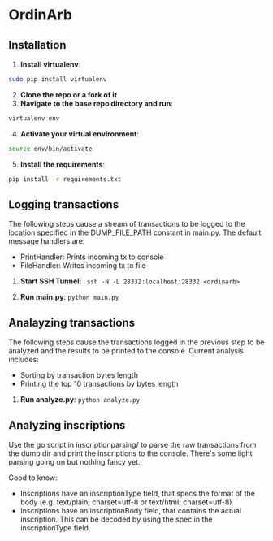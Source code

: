 # OrdinArb
## Installation

1. **Install virtualenv**:
```bash
sudo pip install virtualenv
```
2. **Clone the repo or a fork of it**
3. **Navigate to the base repo directory and run**:
```bash
virtualenv env
```
4. **Activate your virtual environment**: 
```bash
source env/bin/activate
```
5. **Install the requirements**: 
```bash
pip install -r requirements.txt
```

## Logging transactions

The following steps cause a stream of transactions to be logged to the location specified in the DUMP_FILE_PATH constant in main.py.
The default message handlers are:
* PrintHandler: Prints incoming tx to console
* FileHandler: Writes incoming tx to file

1. **Start SSH Tunnel**:
``` ssh -N -L 28332:localhost:28332 <ordinarb>```

2. **Run main.py**:
```python main.py```

## Analayzing transactions

The following steps cause the transactions logged in the previous step to be analyzed and the results to be printed to the console.
Current analysis includes:
* Sorting by transaction bytes length
* Printing the top 10 transactions by bytes length

1. **Run analyze.py**:
```python analyze.py```

## Analyzing inscriptions

Use the go script in inscriptionparsing/ to parse the raw transactions from the dump dir and print the inscriptions to the console.
There's some light parsing going on but nothing fancy yet.

Good to know:
* Inscriptions have an inscriptionType field, that specs the format of the body (e.g. text/plain; charset=utf-8 or text/html; charset=utf-8)
* Inscriptions have an inscriptionBody field, that contains the actual inscription. This can be decoded by using the spec in the inscriptionType field.
